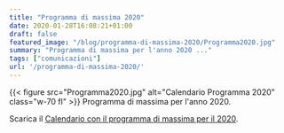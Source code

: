 ```yaml
---
title: "Programma di massima 2020"
date: 2020-01-28T16:08:21+01:00
draft: false
featured_image: "/blog/programma-di-massima-2020/Programma2020.jpg"
summary: "Programma di massima per l'anno 2020 ..."
tags: ["comunicazioni"]
url: '/programma-di-massima-2020/'
---
```


{{< figure src="Programma2020.jpg" alt="Calendario Programma 2020" class="w-70 fl" >}}
Programma di massima per l'anno 2020.

Scarica il [Calendario con il programma di massima per il 2020](/blog/programma-di-massima-2020/Calendario2020.pdf).

